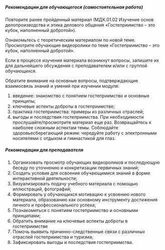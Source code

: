##### Рекомендации для обучающегося (самостоятельная работа)
Повторите ранее пройденный материал (МДК.01.02 Изучение основ делопроизводства и этика делового общения «Гостеприимство – это кубок, наполненный добротой»).

Ознакомьтесь с теоретическим материалом по новой теме. Просмотрите обучающие видеоролики по теме «Гостеприимство – это кубок, наполненный добротой».

Если в процессе изучения материала возникнут вопросы, запишите их для дальнейшего обсуждения с преподавателем и/или с группой обучающихся.

Обратите внимание на основные вопросы, подтверждающие взаимосвязь знаний и умений при изучении модуля:
1. введение: знакомство с понятием гостеприимство и основные принципы;
1. ключевые аспекты доброты в гостеприимстве;
1. практика гостеприимства: примеры из различных отраслей;
1. выгоды и последствия гостеприимства.
При необходимости прослушайте/просмотрите материал еще раз.
Возвращайтесь к наиболее сложным аспектам темы.
Соблюдайте здоровьесберегающий режим: чередуйте работу с электронными носителями с отдыхом и гимнастикой для глаз.

##### Рекомендации для преподавателя
1. Организовать просмотр обучающих видеороликов и последующую беседу по уточнению и конкретизации первичных знаний;
2. Создать условия для освоения обучающимися знаний в форме интерактивной деятельности;
3. Визуализировать подачу учебного материала с помощью иллюстраций, фотографий;
4. Формировать у обучающихся мотивацию к усвоению нового материала, образованию как основному инструменту достижения личного и профессионального успеха;
5. Познакомиться с понятием гостеприимство и основными принципами;
6. Обратить внимание на ключевые аспекты доброты в гостеприимстве
7. Помочь выявить причинно-следственные связи с различных отраслей гостеприимства и туризма;
8. Зафиксировать выгоды и последствия гостеприимства.